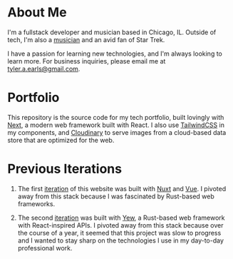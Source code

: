 <!-- [![Netlify Status](https://api.netlify.com/api/v1/badges/1a87725e-4809-4747-84ba-36365d64e4a7/deploy-status)](https://app.netlify.com/sites/lucky-daifuku-8ecef4/deploys) -->

# About Me

I'm a fullstack developer and musician based in Chicago, IL. Outside of tech, I'm also a [musician](https://www.cuckooandthebirds.com) and an avid fan of Star Trek.

I have a passion for learning new technologies, and I'm always looking to learn more. For business inquiries, please email me at [tyler.a.earls@gmail.com](mailto:tyler.a.earls@gmail.com).

# Portfolio
This repository is the source code for my tech portfolio, built lovingly with [Next](https://nextjs.org), a modern web framework built with React. I also use [TailwindCSS](https://tailwindcss.com) in my components, and [Cloudinary](https://cloudinary.com) to serve images from a cloud-based data store that are optimized for the web.

# Previous Iterations
1. The first [iteration](https://github.com/taearls/portfolio-nuxt) of this website was built with [Nuxt](https://nuxtjs.org) and [Vue](https://vuejs.org). I pivoted away from this stack because I was fascinated by Rust-based web frameworks.

2. The second [iteration](https://github.com/taearls/portfolio-rs) was built with [Yew](https://yew.rs), a Rust-based web framework with React-inspired APIs. I pivoted away from this stack because over the course of a year, it seemed that this project was slow to progress and I wanted to stay sharp on the technologies I use in my day-to-day professional work.

